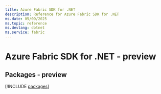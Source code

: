 ```yaml
---
title: Azure Fabric SDK for .NET
description: Reference for Azure Fabric SDK for .NET
ms.date: 05/09/2025
ms.topic: reference
ms.devlang: dotnet
ms.service: fabric
---
```

# Azure Fabric SDK for .NET - preview
## Packages - preview
[!INCLUDE [packages](fabric-index.md)]